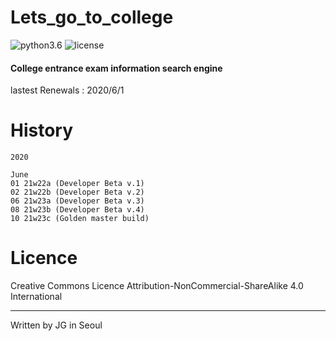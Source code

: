 # Lets_go_to_college

![python3.6](https://img.shields.io/badge/python-3.6.8-brightgreen)
![license](https://img.shields.io/badge/license-CC--BY--NC--SA-orange)

#### College entrance exam information search engine

lastest Renewals : 2020/6/1

# History

```
2020

June
01 21w22a (Developer Beta v.1)
02 21w22b (Developer Beta v.2)
06 21w23a (Developer Beta v.3)
08 21w23b (Developer Beta v.4)
10 21w23c (Golden master build)
```

# Licence

 Creative Commons Licence Attribution-NonCommercial-ShareAlike 4.0 International
 
---
 
 Written by JG in Seoul
